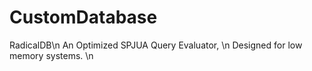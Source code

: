 # CustomDatabase
RadicalDB\n 
An Optimized SPJUA Query Evaluator, \n
Designed for low memory systems. \n



